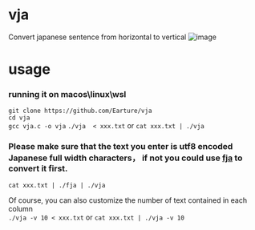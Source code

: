 # vja
Convert japanese sentence from horizontal to vertical 
![image](https://github.com/Earture/vja/blob/main/vja.png)

# usage
### running it on macos\linux\wsl
`git clone https://github.com/Earture/vja` \
`cd vja` \
`gcc vja.c -o vja` 
`./vja  < xxx.txt` or `cat xxx.txt | ./vja` 

### Please make sure that the text you enter is utf8 encoded Japanese full width characters， if not you could use [fja](https://github.com/Earture/fja) to convert it first.
`cat xxx.txt | ./fja | ./vja`  


Of course, you can also customize the number of text contained in each column \
`./vja -v 10 < xxx.txt`  or  `cat xxx.txt | ./vja -v 10` 

